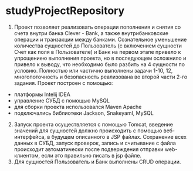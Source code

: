 # studyProjectRepository
1. Проект позволяет реализовать операции пополнения и снятия со счета внутри банка Clever - Bank, а также внутрибанковские операции и транзакции между банками.
Сознательное уменьшение количества сущностей до Пользователь (с включением сущности Счет как поля в Пользователе) и Банк на первом этапе привело к упрощениею выполнения проекта, но в последующем осложнило и привело к выводу, что необходимо было разбить на 4 сущности по условию. Полностью или частично выполнены задачи 1-10, 12, многопоточность и безопасность реализована во второй части 2-го задания.
Проект построен с помощью: 
- платформы Intelij IDEA
- управление СУБД с помощью MySQL
-  для сборки проекта использовался Maven Apache
-  подключались библиотеки Jackson, Snakeyaml, MySQL
2. Запуск проекта осуществляется с помощью Tomcat, введение значений для сущностей должно происходить с помощью веб-интерфейса, в будущем описанного в JSP файлах.
   Сохранение всех данных в СУБД, запуск проверок, запись и считывание с файла происходит автоматически после подверждения отправки web-клиентом, если это правильно писать в jsp файле.
3. Для сущностей Пользователь и Банк выполнены CRUD операции.
